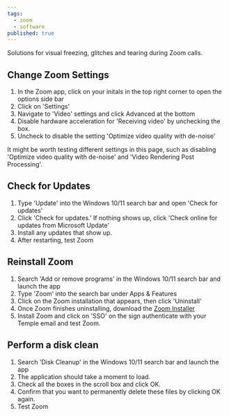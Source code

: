 ```yaml
---
tags:
  - zoom
  - software
published: true
---
```

Solutions for visual freezing, glitches and tearing during Zoom calls.

## Change Zoom Settings

1. In the Zoom app, click on your initals in the top right corner to open the options side bar
2. Click on 'Settings'
3. Navigate to 'Video' settings and click Advanced at the bottom
4. Disable hardware acceleration for 'Receiving video' by unchecking the box.
5. Uncheck to disable the setting 'Optimize video quality with de-noise'

It might be worth testing different settings in this page, such as disabling 'Optimize video quality with de-noise' and 'Video Rendering Post Processing'.

## Check for Updates

1. Type 'Update' into the Windows 10/11 search bar and open 'Check for updates'
2. Click 'Check for updates.' If nothing shows up, click 'Check online for updates from Microsoft Update'
3. Install any updates that show up.
4. After restarting, test Zoom

## Reinstall Zoom

1. Search 'Add or remove programs' in the Windows 10/11 search bar and launch the app
2. Type 'Zoom' into the search bar under Apps & Features
3. Click on the Zoom installation that appears, then click 'Uninstall'
4. Once Zoom finishes uninstalling, download the [Zoom Installer](https://zoom.us/support/download)
5. Install Zoom and click on 'SSO' on the sign authenticate with your Temple email and test Zoom.

## Perform a disk clean

1. Search 'Disk Cleanup' in the Windows 10/11 search bar and launch the app
2. The application should take a moment to load.
3. Check all the boxes in the scroll box and click OK.
4. Confirm that you want to permanently delete these files by clicking OK again.
5. Test Zoom